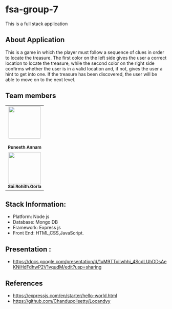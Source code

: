 # fsa-group-7
This is a full stack application

## About Application
 
 This is a game in which the player must follow a sequence of clues in order to locate the treasure. The first color on the left side gives the user a correct location to locate the treasure, while the second color on the right side confirms whether the user is in a valid location and, if not, gives the user a hint to get into one. If the treasure has been discovered, the user will be able to move on to the next level.



## Team members
 <table>
  <tr>
    <td align="center"><a href="https://github.com/Puneeth159"><img src="https://avatars.githubusercontent.com/u/60018781?s=400&u=eead3b33a4143e52a8c4b931359c2c69d0138fa5&v=4" width="100px;" alt=""/><br /><br><sub><b>Puneeth Annam</b></sub></a><br /><a href="https://github.com/Puneeth159" title="Code"></a></td>
    <tr> <td align="center"><a href="https://github.com/SaiGorla"><img src="https://avatars.githubusercontent.com/u/41150392?s=400&u=a16092ba3d43983167f66442ef1f07425bfecfc3&v=4" width="100px;" alt=""/><br /><sub><b>Sai Rohith Gorla</b></sub></a><br /><a href="https://github.com/SaiGorla" title="Code"></a></td>
</table>


</table>

## Stack Information:
* Platform: Node js
* Database: Mongo DB
* Framework: Express js
* Front End: HTML,CSS,JavaScript.

## Presentation :
 - https://docs.google.com/presentation/d/1uM9TToiIwhhi_4ScdLUhDDsAeKNiHdFdhwP2V1vqudM/edit?usp=sharing

## References

- https://expressjs.com/en/starter/hello-world.html
- https://github.com/Chandupolisetty/Locandyy



